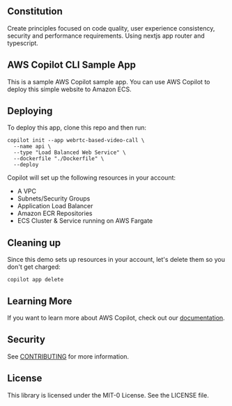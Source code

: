 <!-- webrtc-based-video-call -->

## Constitution

Create principles focused on code quality, user experience consistency, security and performance requirements. Using nextjs app router and typescript.

## AWS Copilot CLI Sample App

This is a sample AWS Copilot sample app. You can use AWS Copilot to deploy this simple website to Amazon ECS.

## Deploying

To deploy this app, clone this repo and then run:

```
copilot init --app webrtc-based-video-call \
  --name api \
  --type "Load Balanced Web Service" \
  --dockerfile "./Dockerfile" \
  --deploy
```

Copilot will set up the following resources in your account:

- A VPC
- Subnets/Security Groups
- Application Load Balancer
- Amazon ECR Repositories
- ECS Cluster & Service running on AWS Fargate

## Cleaning up

Since this demo sets up resources in your account, let's delete them so you don't get charged:

```
copilot app delete
```

## Learning More

If you want to learn more about AWS Copilot, check out our [documentation](https://aws.github.io/copilot-cli/).

## Security

See [CONTRIBUTING](CONTRIBUTING.md#security-issue-notifications) for more information.

## License

This library is licensed under the MIT-0 License. See the LICENSE file.
